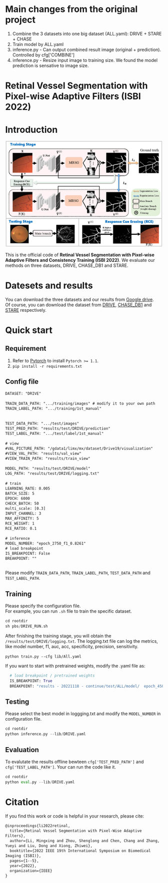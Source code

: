 # Main changes from the original project 

1. Combine the 3 datasets into one big dataset (ALL.yaml): DRIVE + STARE + CHASE  
2. Train model by ALL.yaml   
3. inference.py - Can output combined result image (original + prediction). Controlled by cfg['COMBINE']    
4. inference.py - Resize input image to training size. We found the model prediction is sensative to image size.    

# Retinal Vessel Segmentation with Pixel-wise Adaptive Filters (ISBI 2022)

# Introduction
![image](https://github.com/Limingxing00/Retinal-Vessel-Segmentation-ISBI2022/blob/main/figure/framework.png)  

This is the official code of **Retinal Vessel Segmentation with Pixel-wise Adaptive Filters and Consistency Training  (ISBI 2022)**. We evaluate our methods on three datasets, DRIVE, CHASE_DB1 and STARE.

# Datesets and results
You can download the three datasets and our results from [Google drive](https://drive.google.com/drive/folders/1OJBy8uNSg-agk6Rz_xV9fTZGb_KC0j_V?usp=sharing).  
Of course, you can download the dataset from [DRIVE](http://www.isi.uu.nl/Research/Databases/DRIVE/), [CHASE_DB1](https://blogs.kingston.ac.uk/retinal/chasedb1/) and [STARE](http://cecas.clemson.edu/~ahoover/stare/) respectively.

# Quick start
## Requirement
1. Refer to [Pytorch](https://pytorch.org/get-started/previous-versions/) to install `Pytorch >= 1.1`.
2. `pip install -r requirements.txt`


## Config file

```
DATASET: "DRIVE"

TRAIN_DATA_PATH: ".../training/images" # modify it to your own path
TRAIN_LABEL_PATH: ".../training/1st_manual"


TEST_DATA_PATH: ".../test/images"
TEST_PRED_PATH: "results/test/DRIVE/prediction"
TEST_LABEL_PATH: ".../test/label/1st_manual"

# view
#VAL_PICTURE_PATH: "/gdata1/limx/mx/dataset/Drive19/visualization"
#VIEW_VAL_PATH: "results/val_view"
#VIEW_TRAIN_PATH: "results/train_view"

MODEL_PATH: "results/test/DRIVE/model"
LOG_PATH: "results/test/DRIVE/logging.txt"

# train
LEARNING_RATE: 0.005
BATCH_SIZE: 5
EPOCH: 6000
CHECK_BATCH: 50
multi_scale: [0.3]
INPUT_CHANNEL: 3
MAX_AFFINITY: 5
RCE_WEIGHT: 1
RCE_RATIO: 0.1

# inference
MODEL_NUMBER: "epoch_2750_f1_0.8261"
# load breakpoint
IS_BREAKPOINT: False
BREAKPOINT: ""


```

Please modify ```TRAIN_DATA_PATH```, ```TRAIN_LABEL_PATH```, ```TEST_DATA_PATH``` and ```TEST_LABEL_PATH```.  

## Training
Please specify the configuration file.  
For example, you can run ```.sh``` file to train the specific dataset.
```python
cd rootdir
sh pbs/DRIVE_RUN.sh
```
After finishing the training stage, you will obtain the ```/results/test/DRIVE/logging.txt```. The logging.txt file can log the metrics, like model number, f1, auc, acc, specificity, precision, sensitivity.

  `python train.py --cfg lib/All.yaml`

If you want to start with pretrained weights, modify the .yaml file as: 
```python
  # load breakpoint / pretrained weights  
  IS_BREAKPOINT: True  
  BREAKPOINT: "results - 20221118 - continue/test/ALL/model/  epoch_450_f1_0.5003.pth"
```

## Testing
Please select the best model in loggging.txt and modify the ```MODEL_NUMBER``` in configuration file.
```python
cd rootdir
python inference.py --lib/DRIVE.yaml 
```


## Evaluation
To evalutate the results offline bewteen `cfg['TEST_PRED_PATH']` and `cfg['TEST_LABEL_PATH']`. Your can run the code like it.
```python
cd rootdir
python eval.py --lib/DRIVE.yaml 
```

# Citation
If you find this work or code is helpful in your research, please cite:
```
@inproceedings{li2022retinal,
  title={Retinal Vessel Segmentation with Pixel-Wise Adaptive Filters},
  author={Li, Mingxing and Zhou, Shenglong and Chen, Chang and Zhang, Yueyi and Liu, Dong and Xiong, Zhiwei},
  booktitle={2022 IEEE 19th International Symposium on Biomedical Imaging (ISBI)},
  pages={1--5},
  year={2022},
  organization={IEEE}
}
```
